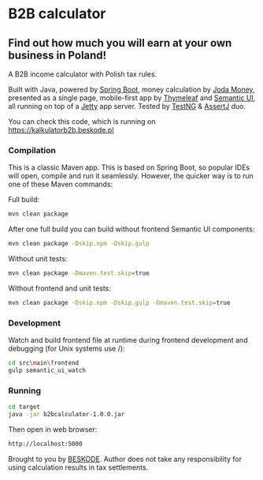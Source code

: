 # B2B calculator
## Find out how much you will earn at your own business in Poland!
A B2B income calculator with Polish tax rules. 

Built with Java, powered by [Spring Boot](https://spring.io/projects/spring-boot), money calculation by [Joda Money](https://www.joda.org/joda-money/), presented as a single page, mobile-first app by [Thymeleaf](https://www.thymeleaf.org/) and [Semantic UI](https://semantic-ui.com/), all running on top of a [Jetty](http://www.eclipse.org/jetty/) app server.
Tested by [TestNG](http://testng.org) & [AssertJ](http://joel-costigliola.github.io/assertj) duo.

You can check this code, which is running on https://kalkulatorb2b.beskode.pl

### Compilation
This is a classic Maven app. This is based on Spring Boot, so popular IDEs will open, compile and run it seamlessly.
However, the quicker way is to run one of these Maven commands:

Full build:
```sh
mvn clean package
```

After one full build you can build without frontend Semantic UI components:
```sh
mvn clean package -Dskip.npm -Dskip.gulp
```

Without unit tests:
```sh
mvn clean package -Dmaven.test.skip=true
```

Without frontend and unit tests:
```sh
mvn clean package -Dskip.npm -Dskip.gulp -Dmaven.test.skip=true
```

### Development
Watch and build frontend file at runtime during frontend development and debugging (for Unix systems use /):
```sh
cd src\main\frontend
gulp semantic_ui_watch
```

### Running
```sh
cd target
java -jar b2bcalculator-1.0.0.jar
```
Then open in web browser:
```sh
http://localhost:5000
```



Brought to you by [BESKODE](https://beskode.pl).
Author does not take any responsibility for using calculation results in tax settlements.
